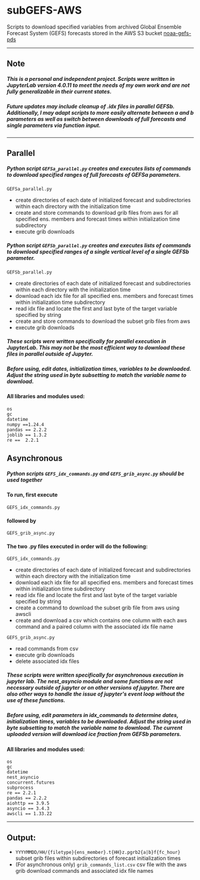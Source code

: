 # subGEFS-AWS
Scripts to download specified variables from archived Global Ensemble Forecast System (GEFS) forecasts stored in the AWS S3 bucket [noaa-gefs-pds](https://registry.opendata.aws/noaa-gefs/)

--------------------------------------------------------
## Note
##### This is a personal and independent project. Scripts were written in JupyterLab version 4.0.11 to meet the needs of my own work and are not fully generalizable in their current states.
##### Future updates may include cleanup of .idx files in parallel GEFSb. Additionally, I may adapt scripts to more easily alternate between a and b parameters as well as switch between downloads of full forecasts and single parameters via function input.
--------------------------------------------------------

## Parallel

##### Python script `GEFSa_parallel.py` creates and executes lists of commands to download specified ranges of full forecasts of GEFSa parameters.
```
GEFSa_parallel.py
```

- create directories of each date of initialized forecast and subdirectories within each directory with the initialization time
- create and store commands to download grib files from aws for all specified ens. members and forecast times within initialization time subdirectory
- execute grib downloads


##### Python script `GEFSb_parallel.py` creates and executes lists of commands to download specified ranges of a single vertical level of a single GEFSb parameter.
```
GEFSb_parallel.py
```

- create directories of each date of initialized forecast and subdirectories within each directory with the initialization time
- download each idx file for all specified ens. members and forecast times within initialization time subdirectory
- read idx file and locate the first and last byte of the target variable specified by string
- create and store commands to download the subset grib files from aws
- execute grib downloads

##### These scripts were written specifically for parallel execution in JupyterLab. This may not be the most efficient way to download these files in parallel outside of Jupyter.

##### Before using, edit dates, initialization times, variables to be downloaded. Adjust the string used in byte subsetting to match the variable name to download.


#### All libraries and modules used:
```
os
gc
datetime
numpy ==1.24.4
pandas == 2.2.2
joblib == 1.3.2
re ==  2.2.1
```

## Asynchronous
##### Python scripts `GEFS_idx_commands.py` and `GEFS_grib_async.py` should be used together

#### To run, first execute 
`GEFS_idx_commands.py`

#### followed by
`GEFS_grib_async.py`

#### The two .py files executed in order will do the following:

```
GEFS_idx_commands.py
```

- create directories of each date of initialized forecast and subdirectories within each directory with the initialization time
- download each idx file for all specified ens. members and forecast times within initialization time subdirectory
- read idx file and locate the first and last byte of the target variable specified by string
- create a command to download the subset grib file from aws using awscli
- create and download a csv which contains one column with each aws command and a paired column with the associated idx file name
  
```
GEFS_grib_async.py
```

- read commands from csv
- execute grib downloads
- delete associated idx files

##### These scripts were written specifically for asynchronous execution in jupyter lab. The nest_asyncio module and some functions are not necessary outside of jupyter or on other versions of jupyter. There are also other ways to handle the issue of jupyter's event loop without the use of these functions.

##### Before using, edit parameters in idx_commands to determine dates, initialization times, variables to be downloaded. Adjust the string used in byte subsetting to match the variable name to download. The current uploaded version will download ice fraction from GEFSb parameters.

#### All libraries and modules used:
```
os
gc
datetime
nest_asyncio
concurrent.futures
subprocess
re == 2.2.1
pandas == 2.2.2
aiohttp == 3.9.5
asyncio == 3.4.3
awscli == 1.33.22
```
--------------------------------------------------------
## Output:
- ```YYYYMMDD/HH/{filetype}{ens_member}.t{HH}z.pgrb2{a|b}f{fc_hour}``` subset grib files within subdirectories of forecast initialization times
- (For asynchronous only) ```grib_commands_list.csv``` csv file with the aws grib download commands and associated idx file names


